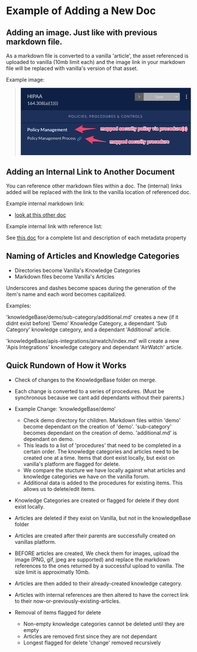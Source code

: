 # Example of Adding a New Doc

## Adding an image. Just like with previous markdown file.

As a markdown file is converted to a vanilla 'article', the asset referenced is uploaded to vanilla (10mb limit each) and the image link in your markdown file will be replaced with vanilla's version of that asset.

Example image:

> ![compliance-mapped-policy-procedure](../assets/compliance-mapped-policy-procedure.png)

## Adding an Internal Link to Another Document

You can reference other markdown files within a doc. The (internal) links added will be replaced with the link to the vanilla location of referenced doc.

Example internal markdown link:

- [look at this other doc](../getting-started-admin/catalog.md)

Example internal link with reference list:

See [this doc][1] for a complete list and description of each metadata property

## Naming of Articles and Knowledge Categories

- Directories become Vanilla's Knowledge Categories
- Markdown files become Vanilla's Articles

Underscores and dashes become spaces during the generation of the item's name and each word becomes capitalized.

Examples:

'knowledgeBase/demo/sub-category/additional.md' creates a new (if it didnt exist before) 'Demo' Knowledge Category, a dependant 'Sub Category' knowledge category, and a dependant 'Additional' article.

'knowledgeBase/apis-integrations/airwatch/index.md' will create a new 'Apis Integrations' knowledge category and dependant 'AirWatch' article.

## Quick Rundown of How it Works

- Check of changes to the KnowledgeBase folder on merge.
- Each change is converted to a series of procedures. (Must be synchronous because we cant add dependants without their parents.)

- Example Change: 'knowledgeBase/demo'
  - Check demo directory for children. Markdown files within 'demo' become dependant on the creation of 'demo'. 'sub-category' becomes dependant on the creation of demo. 'additional.md' is dependant on demo.
  - This leads to a list of 'procedures' that need to be completed in a certain order. The knowledge categories and articles need to be created one at a time. Items that dont exist locally, but exist on vanilla's platform are flagged for delete.
  - We compare the stucture we have locally against what articles and knowledge categories we have on the vanilla forum.
  - Additional data is added to the procedures for existing items. This allows us to delete/edit items.
- Knowledge Categories are created or flagged for delete if they dont exist locally.
- Articles are deleted if they exist on Vanilla, but not in the knowledgeBase folder
- Articles are created after their parents are successfully created on vanillas platform.
- BEFORE articles are created, We check them for images, upload the image (PNG, gif, jpeg are supported) and replace the markdown references to the ones returned by a successful upload to vanilla. The size limit is approximatly 10mb.
- Articles are then added to their already-created knowledge category.
- Articles with internal references are then altered to have the correct link to their now-or-previously-existing-articles.
- Removal of items flagged for delete
  - Non-empty knowledge categories cannot be deleted until they are empty
  - Articles are removed first since they are not dependant
  - Longest flagged for delete 'change' removed recursively

[1]: ../docs/metadata.md
